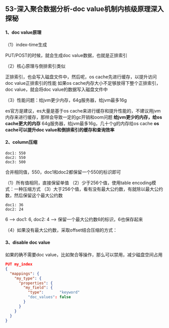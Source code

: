 ## 53-深入聚合数据分析-doc value机制内核级原理深入探秘

#### 1、doc value原理

（1）index-time生成

PUT/POST的时候，就会生成doc value数据，也就是正排索引

（2）核心原理与倒排索引类似

正排索引，也会写入磁盘文件中，然后呢，os cache先进行缓存，以提升访问doc value正排索引的性能
如果os cache内存大小不足够放得下整个正排索引，doc value，就会将doc value的数据写入磁盘文件中

（3）性能问题：给jvm更少内存，64g服务器，给jvm最多16g

es官方是建议，es大量是基于os cache来进行缓存和提升性能的，不建议用jvm内存来进行缓存，那样会导致一定的gc开销和oom问题
**给jvm更少的内存，给os cache更大的内存**
64g服务器，给jvm最多16g，几十个g的内存给os cache
**os cache可以提升doc value和倒排索引的缓存和查询效率**

#### 2、column压缩

```
doc1: 550
doc2: 550
doc3: 500
```

合并相同值，550，doc1和doc2都保留一个550的标识即可

（1）所有值相同，直接保留单值
（2）少于256个值，使用table encoding模式：一种压缩方式
（3）大于256个值，看有没有最大公约数，有就除以最大公约数，然后保留这个最大公约数

```
doc1: 36
doc2: 24
```

6 --> doc1: 6, doc2: 4 --> 保留一个最大公约数6的标识，6也保存起来

（4）如果没有最大公约数，采取offset结合压缩的方式：



#### 3、disable doc value

如果的确不需要doc value，比如聚合等操作，那么可以禁用，减少磁盘空间占用

```json
PUT my_index
{
  "mappings": {
    "my_type": {
      "properties": {
        "my_field": {
          "type":       "keyword"
          "doc_values": false 
        }
      }
    }
  }
}
```

